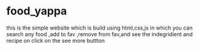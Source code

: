 # food_yappa
this is the simple website which is build using html,css,js in which you can search any food ,add to fav ,remove from fav,and see the indegridient and recipe on click on the see more buttton

